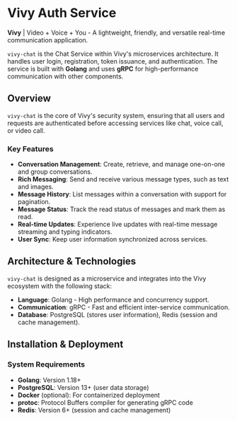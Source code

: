 
# Vivy Auth Service

**Vivy** | Video + Voice + You - A lightweight, friendly, and versatile real-time communication application.

`vivy-chat` is the Chat Service within Vivy's microservices architecture. It handles user login, registration, token issuance, and authentication. The service is built with **Golang** and uses **gRPC** for high-performance communication with other components.

## Overview

`vivy-chat` is the core of Vivy's security system, ensuring that all users and requests are authenticated before accessing services like chat, voice call, or video call. 

### Key Features

- **Conversation Management**: Create, retrieve, and manage one-on-one and group conversations.
- **Rich Messaging**: Send and receive various message types, such as text and images.
- **Message History**: List messages within a conversation with support for pagination.
- **Message Status**: Track the read status of messages and mark them as read.
- **Real-time Updates**: Experience live updates with real-time message streaming and typing indicators.
- **User Sync**: Keep user information synchronized across services.

## Architecture & Technologies

`vivy-chat` is designed as a microservice and integrates into the Vivy ecosystem with the following stack:

- **Language**: Golang - High performance and concurrency support.
- **Communication**: gRPC - Fast and efficient inter-service communication.
- **Database**: PostgreSQL (stores user information), Redis (session and cache management).


## Installation & Deployment

### System Requirements
- **Golang**: Version 1.18+
- **PostgreSQL**: Version 13+ (user data storage)
- **Docker** (optional): For containerized deployment
- **protoc**: Protocol Buffers compiler for generating gRPC code
- **Redis**: Version 6+ (session and cache management)
